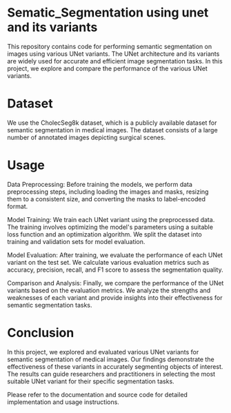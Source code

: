 # Sematic_Segmentation using unet and its variants
This repository contains code for performing semantic segmentation on images using various UNet variants. The UNet architecture and its variants are widely used for accurate and efficient image segmentation tasks. In this project, we explore and compare the performance of the various UNet variants.
# Dataset
We use the CholecSeg8k dataset, which is a publicly available dataset for semantic segmentation in medical images. The dataset consists of a large number of annotated images depicting surgical scenes.
# Usage
Data Preprocessing: Before training the models, we perform data preprocessing steps, including loading the images and masks, resizing them to a consistent size, and converting the masks to label-encoded format.

Model Training: We train each UNet variant using the preprocessed data. The training involves optimizing the model's parameters using a suitable loss function and an optimization algorithm. We split the dataset into training and validation sets for model evaluation.

Model Evaluation: After training, we evaluate the performance of each UNet variant on the test set. We calculate various evaluation metrics such as accuracy, precision, recall, and F1 score to assess the segmentation quality.

Comparison and Analysis: Finally, we compare the performance of the UNet variants based on the evaluation metrics. We analyze the strengths and weaknesses of each variant and provide insights into their effectiveness for semantic segmentation tasks.

# Conclusion
In this project, we explored and evaluated various UNet variants for semantic segmentation of medical images. Our findings demonstrate the effectiveness of these variants in accurately segmenting objects of interest. The results can guide researchers and practitioners in selecting the most suitable UNet variant for their specific segmentation tasks.

Please refer to the documentation and source code for detailed implementation and usage instructions.
